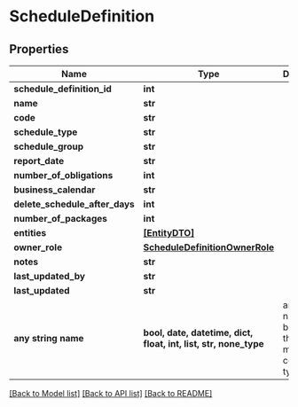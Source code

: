 # ScheduleDefinition


## Properties
Name | Type | Description | Notes
------------ | ------------- | ------------- | -------------
**schedule_definition_id** | **int** |  | [optional] 
**name** | **str** |  | [optional] 
**code** | **str** |  | [optional] 
**schedule_type** | **str** |  | [optional] 
**schedule_group** | **str** |  | [optional] 
**report_date** | **str** |  | [optional] 
**number_of_obligations** | **int** |  | [optional] 
**business_calendar** | **str** |  | [optional] 
**delete_schedule_after_days** | **int** |  | [optional] 
**number_of_packages** | **int** |  | [optional] 
**entities** | [**[EntityDTO]**](EntityDTO.md) |  | [optional] 
**owner_role** | [**ScheduleDefinitionOwnerRole**](ScheduleDefinitionOwnerRole.md) |  | [optional] 
**notes** | **str** |  | [optional] 
**last_updated_by** | **str** |  | [optional] 
**last_updated** | **str** |  | [optional] 
**any string name** | **bool, date, datetime, dict, float, int, list, str, none_type** | any string name can be used but the value must be the correct type | [optional]

[[Back to Model list]](../README.md#documentation-for-models) [[Back to API list]](../README.md#documentation-for-api-endpoints) [[Back to README]](../README.md)


